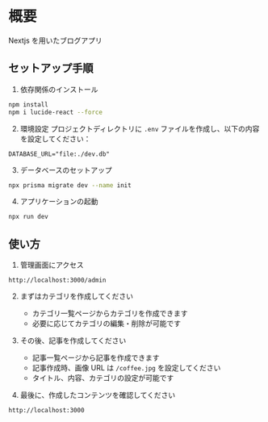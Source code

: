 # 概要

Nextjs を用いたブログアプリ

## セットアップ手順

1. 依存関係のインストール

```bash
npm install
npm i lucide-react --force
```

2. 環境設定
   プロジェクトディレクトリに `.env` ファイルを作成し、以下の内容を設定してください：

```
DATABASE_URL="file:./dev.db"
```

3. データベースのセットアップ

```bash
npx prisma migrate dev --name init
```

4. アプリケーションの起動

```bash
npx run dev
```

## 使い方

1. 管理画面にアクセス

```
http://localhost:3000/admin
```

2. まずはカテゴリを作成してください

   - カテゴリ一覧ページからカテゴリを作成できます
   - 必要に応じてカテゴリの編集・削除が可能です

3. その後、記事を作成してください

   - 記事一覧ページから記事を作成できます
   - 記事作成時、画像 URL は `/coffee.jpg` を設定してください
   - タイトル、内容、カテゴリの設定が可能です

4. 最後に、作成したコンテンツを確認してください

```
http://localhost:3000
```
